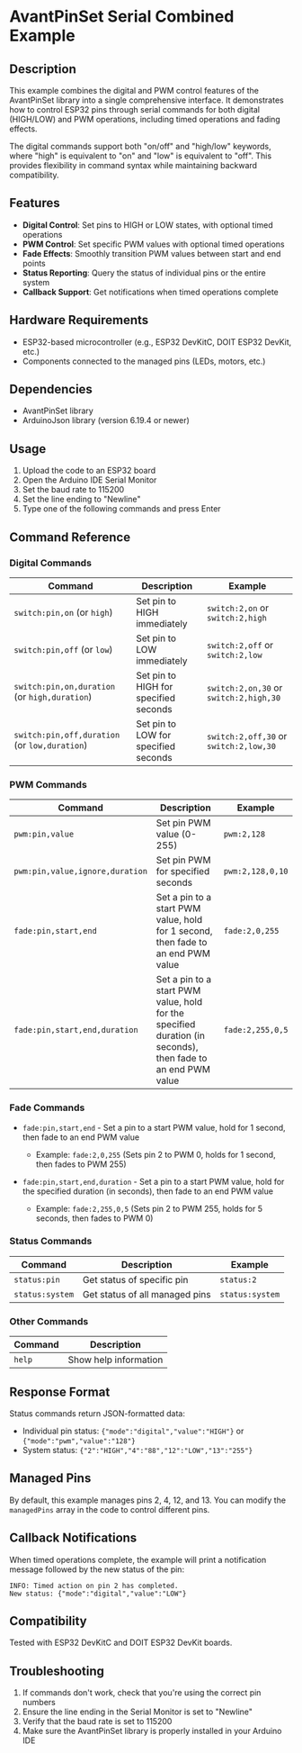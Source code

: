 # AvantPinSet Serial Combined Example

## Description

This example combines the digital and PWM control features of the AvantPinSet library into a single comprehensive interface. It demonstrates how to control ESP32 pins through serial commands for both digital (HIGH/LOW) and PWM operations, including timed operations and fading effects.

The digital commands support both "on/off" and "high/low" keywords, where "high" is equivalent to "on" and "low" is equivalent to "off". This provides flexibility in command syntax while maintaining backward compatibility.

## Features

- **Digital Control**: Set pins to HIGH or LOW states, with optional timed operations
- **PWM Control**: Set specific PWM values with optional timed operations
- **Fade Effects**: Smoothly transition PWM values between start and end points
- **Status Reporting**: Query the status of individual pins or the entire system
- **Callback Support**: Get notifications when timed operations complete

## Hardware Requirements

- ESP32-based microcontroller (e.g., ESP32 DevKitC, DOIT ESP32 DevKit, etc.)
- Components connected to the managed pins (LEDs, motors, etc.)

## Dependencies

- AvantPinSet library
- ArduinoJson library (version 6.19.4 or newer)

## Usage

1. Upload the code to an ESP32 board
2. Open the Arduino IDE Serial Monitor
3. Set the baud rate to 115200
4. Set the line ending to "Newline"
5. Type one of the following commands and press Enter

## Command Reference

### Digital Commands

| Command | Description | Example |
|---------|-------------|---------|
| `switch:pin,on` (or `high`) | Set pin to HIGH immediately | `switch:2,on` or `switch:2,high` |
| `switch:pin,off` (or `low`) | Set pin to LOW immediately | `switch:2,off` or `switch:2,low` |
| `switch:pin,on,duration` (or `high,duration`) | Set pin to HIGH for specified seconds | `switch:2,on,30` or `switch:2,high,30` |
| `switch:pin,off,duration` (or `low,duration`) | Set pin to LOW for specified seconds | `switch:2,off,30` or `switch:2,low,30` |

### PWM Commands

| Command | Description | Example |
|---------|-------------|---------|
| `pwm:pin,value` | Set pin PWM value (0-255) | `pwm:2,128` |
| `pwm:pin,value,ignore,duration` | Set pin PWM for specified seconds | `pwm:2,128,0,10` |
| `fade:pin,start,end` | Set a pin to a start PWM value, hold for 1 second, then fade to an end PWM value | `fade:2,0,255` |
| `fade:pin,start,end,duration` | Set a pin to a start PWM value, hold for the specified duration (in seconds), then fade to an end PWM value | `fade:2,255,0,5` |

### Fade Commands

- `fade:pin,start,end` - Set a pin to a start PWM value, hold for 1 second, then fade to an end PWM value
  - Example: `fade:2,0,255` (Sets pin 2 to PWM 0, holds for 1 second, then fades to PWM 255)
  
- `fade:pin,start,end,duration` - Set a pin to a start PWM value, hold for the specified duration (in seconds), then fade to an end PWM value
  - Example: `fade:2,255,0,5` (Sets pin 2 to PWM 255, holds for 5 seconds, then fades to PWM 0)

### Status Commands

| Command | Description | Example |
|---------|-------------|---------|
| `status:pin` | Get status of specific pin | `status:2` |
| `status:system` | Get status of all managed pins | `status:system` |

### Other Commands

| Command | Description |
|---------|-------------|
| `help` | Show help information |

## Response Format

Status commands return JSON-formatted data:

- Individual pin status: `{"mode":"digital","value":"HIGH"}` or `{"mode":"pwm","value":"128"}`
- System status: `{"2":"HIGH","4":"88","12":"LOW","13":"255"}`

## Managed Pins

By default, this example manages pins 2, 4, 12, and 13. You can modify the `managedPins` array in the code to control different pins.

## Callback Notifications

When timed operations complete, the example will print a notification message followed by the new status of the pin:

```
INFO: Timed action on pin 2 has completed.
New status: {"mode":"digital","value":"LOW"}
```

## Compatibility

Tested with ESP32 DevKitC and DOIT ESP32 DevKit boards.

## Troubleshooting

1. If commands don't work, check that you're using the correct pin numbers
2. Ensure the line ending in the Serial Monitor is set to "Newline"
3. Verify that the baud rate is set to 115200
4. Make sure the AvantPinSet library is properly installed in your Arduino IDE